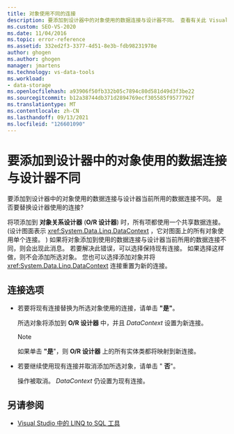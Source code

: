 ```yaml
---
title: 对象使用不同的连接
description: 要添加到设计器中的对象使用的数据连接与设计器不同。 查看有关此 Visual Studio O/R 设计器消息的信息。
ms.custom: SEO-VS-2020
ms.date: 11/04/2016
ms.topic: error-reference
ms.assetid: 332ed2f3-3377-4d51-8e3b-fdb98231978e
author: ghogen
ms.author: ghogen
manager: jmartens
ms.technology: vs-data-tools
ms.workload:
- data-storage
ms.openlocfilehash: a93906f50fb332b05c7894c80d581d49d3f3be22
ms.sourcegitcommit: b12a38744db371d2894769ecf305585f9577792f
ms.translationtype: MT
ms.contentlocale: zh-CN
ms.lasthandoff: 09/13/2021
ms.locfileid: "126601090"
---
```

# <a name="the-objects-you-are-adding-to-the-designer-use-a-different-data-connection-than-the-designer"></a>要添加到设计器中的对象使用的数据连接与设计器不同

要添加到设计器中的对象使用的数据连接与设计器当前所用的数据连接不同。 是否要替换设计器使用的连接?

将项添加到 **对象关系设计器** (**O/R 设计器**) 时，所有项都使用一个共享数据连接。  (设计图面表示 <xref:System.Data.Linq.DataContext> ，它对图面上的所有对象使用单个连接。 ) 如果将对象添加到使用的数据连接与设计器当前所用的数据连接不同，则会出现此消息。 若要解决此错误，可以选择保持现有连接。 如果选择这样做，则不会添加所选对象。 您也可以选择添加对象并将 <xref:System.Data.Linq.DataContext> 连接重置为新的连接。

## <a name="connection-options"></a>连接选项

- 若要将现有连接替换为所选对象使用的连接，请单击 **"是"**。

   所选对象将添加到 **O/R 设计器** 中，并且 *DataContext* 设置为新连接。

   > [!NOTE]
   > 如果单击 **"是**"，则 **O/R 设计器** 上的所有实体类都将映射到新连接。

- 若要继续使用现有连接并取消添加所选对象，请单击 " **否**"。

   操作被取消。 *DataContext* 仍设置为现有连接。

## <a name="see-also"></a>另请参阅

- [Visual Studio 中的 LINQ to SQL 工具](../data-tools/linq-to-sql-tools-in-visual-studio2.md)
